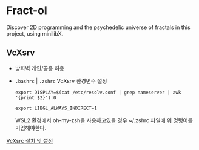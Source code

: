 # Fract-ol

Discover 2D programming and the psychedelic universe of fractals in this project, using minilibX.

## VcXsrv

- 방화벽 개인/공용 허용

- `.bashrc` | `.zshrc` VcXsrv 환경변수 설정

    `export DISPLAY=$(cat /etc/resolv.conf | grep nameserver | awk '{print $2}'):0`
        
    `export LIBGL_ALWAYS_INDIRECT=1`

    WSL2 환경에서 oh-my-zsh을 사용하고있을 경우 ~/.zshrc 파일에 위 명령어를 기입해야한다.

[VcXsrc 설치 및 설정](https://velog.io/@darkflame265/Cub3d-정리)